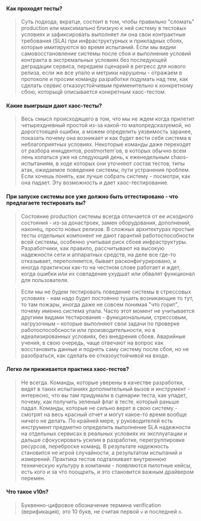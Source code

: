 #### Как проходят тесты?

> Суть подхода, вкратце, состоит в том, чтобы правильно "сломать" production или максимально близкую к ней систему в тестовых условиях и зафиксировать выполняет ли она свои контрактные требования (SLA) при инфраструктурных и прикладных сбоях, которые имитируются во время испытаний. Если мы видим самовосстановление системы после сбоя и выполнение условий контракта в экстремальных условиях без последующей деградации сервиса, передаем сценарий в регресс для нового релиза, если же все упало и метрики нарушены - отражаем в протоколе и просим команду разработки подумать над тем, как сделать сервис отказоустойчивым применительно к конкретному сбою, которыцй описывается конкретным хаос-тестом. 

#### Какие выигрыши дают хаос-тесты?

> Весь смысл происходящего в том, что мы не ждем когда прилетит четырехдневный простой из-за какой-то малопредсказуемой, но дорогстоящей ошибки, а можем определить уязвимость заранее, показать почему она возникает и как будет вести себя система в неблагоприятных условиях. Некоторые команды даже переходят от разбора иницдентов, postmortem'ов, в которых обычно всем лень копаться уже на следующий день, к еженедельным chaos-испытаниям, в ходе которых они уточняют состав тестов, типы атак, ожидаемое поведение системы, пути устранения проблем. Если хочешь понять, как лучше собрать систему - посмотри, как она падает. Эту возможность и дает хаос-тестирование. 

#### При запуске системы все уже должно быть оттестировано - что предлагаете тестировать вы?

> Состояние production системы всегда отличается от ее исходного состояния - из-за донастроек, замен оборудования, дополнений, наконец, просто новых релизов. В сложных архитектурах простые тесты отдельных компонент не дают гарантий работоспособности всей системы, особенно учитывая риск сбоев инфраструктуры. Разработчики, как правило, рассчитывают на высокую надежности сети и аппаратных средств, на деле все где-то отказывает, переполняется, бывает расконфигурировано, и иногда практичски как-то на честном слове работает и ждет, когда ошибки или их совпадение ухудшат или обвалят функционал для пользователя. 

> Если мы не будем тестировать поведение системы в стрессовых условиях - нам надо будет постоянно тушить возникающие то тут, то там пожары, иногда даже не совсем понимая "что горит", почему именно система упала. Часто этот момент не учитывается другими видами тестирования - функциональным, стрессовым, нагрузочным – которые выполняют свои задачи по проверке работоспособсности или производительности, но в идеализированных условиях, без внедрения сбоев. Аварийные учения, в свою очередь,  чаще отвечают на вопрос как восстановить данные и поднять саму систему после сбоя, но не разобраться, как сделать ее отказоустойчивой на входе.

#### Легко ли приживается практика хаос-тестов?

> Не всегда. Команды, которые уверены в качестве разработки, видят в таких испытаниях дополнительный вызов и инструмент - интересно, что вы там придумали в сценарии теста, как упадет, почему, как получить зеленый флаг в тесте, который раньше падал. Команды, которые не сильно верят в свою систему - смотрят на весь красный отчет и могут какое-то время вообще ничего не делать. По крайней мере, у руководителей есть инструмент предметно определить выполнение SLA надежности на отдельных сервисах в реальных условиях их эксплуатации и дальше сфокусировать усилия в разработке, перегруппировке ресурсов, переброске команд. В результате надежность становится не игрой случайности, а результатом испытаний и измерений. Практика тестов подталкивает внутреннюю техническую культуру в компании - появляются пилотные кейсы, есть кого и за что поощрить, и это становится важным драйвером перемен.

#### Что такое v10n?

> Буквенно-цифровое обозначение термина verification (верификация), это 10 букв, не считая первой `v` и последней `n`.


